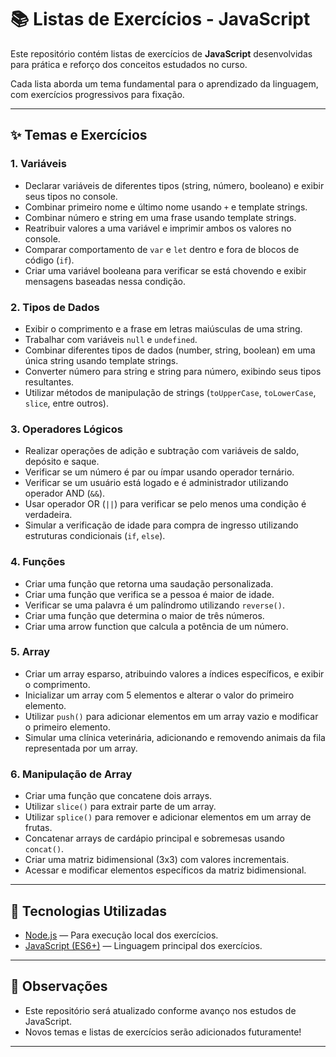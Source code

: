 
# 📚 Listas de Exercícios - JavaScript

Este repositório contém listas de exercícios de **JavaScript** desenvolvidas para prática e reforço dos conceitos estudados no curso.

Cada lista aborda um tema fundamental para o aprendizado da linguagem, com exercícios progressivos para fixação.

---

## ✨ Temas e Exercícios

### 1. Variáveis
- Declarar variáveis de diferentes tipos (string, número, booleano) e exibir seus tipos no console.
- Combinar primeiro nome e último nome usando `+` e template strings.
- Combinar número e string em uma frase usando template strings.
- Reatribuir valores a uma variável e imprimir ambos os valores no console.
- Comparar comportamento de `var` e `let` dentro e fora de blocos de código (`if`).
- Criar uma variável booleana para verificar se está chovendo e exibir mensagens baseadas nessa condição.

### 2. Tipos de Dados
- Exibir o comprimento e a frase em letras maiúsculas de uma string.
- Trabalhar com variáveis `null` e `undefined`.
- Combinar diferentes tipos de dados (number, string, boolean) em uma única string usando template strings.
- Converter número para string e string para número, exibindo seus tipos resultantes.
- Utilizar métodos de manipulação de strings (`toUpperCase`, `toLowerCase`, `slice`, entre outros).

### 3. Operadores Lógicos
- Realizar operações de adição e subtração com variáveis de saldo, depósito e saque.
- Verificar se um número é par ou ímpar usando operador ternário.
- Verificar se um usuário está logado e é administrador utilizando operador AND (`&&`).
- Usar operador OR (`||`) para verificar se pelo menos uma condição é verdadeira.
- Simular a verificação de idade para compra de ingresso utilizando estruturas condicionais (`if`, `else`).

### 4. Funções
- Criar uma função que retorna uma saudação personalizada.
- Criar uma função que verifica se a pessoa é maior de idade.
- Verificar se uma palavra é um palíndromo utilizando `reverse()`.
- Criar uma função que determina o maior de três números.
- Criar uma arrow function que calcula a potência de um número.

### 5. Array
- Criar um array esparso, atribuindo valores a índices específicos, e exibir o comprimento.
- Inicializar um array com 5 elementos e alterar o valor do primeiro elemento.
- Utilizar `push()` para adicionar elementos em um array vazio e modificar o primeiro elemento.
- Simular uma clínica veterinária, adicionando e removendo animais da fila representada por um array.

### 6. Manipulação de Array
- Criar uma função que concatene dois arrays.
- Utilizar `slice()` para extrair parte de um array.
- Utilizar `splice()` para remover e adicionar elementos em um array de frutas.
- Concatenar arrays de cardápio principal e sobremesas usando `concat()`.
- Criar uma matriz bidimensional (3x3) com valores incrementais.
- Acessar e modificar elementos específicos da matriz bidimensional.

---

## 🚀 Tecnologias Utilizadas

- [Node.js](https://nodejs.org/) — Para execução local dos exercícios.
- [JavaScript (ES6+)](https://developer.mozilla.org/pt-BR/docs/Web/JavaScript) — Linguagem principal dos exercícios.

---

## 📌 Observações
- Este repositório será atualizado conforme avanço nos estudos de JavaScript.
- Novos temas e listas de exercícios serão adicionados futuramente!

---
